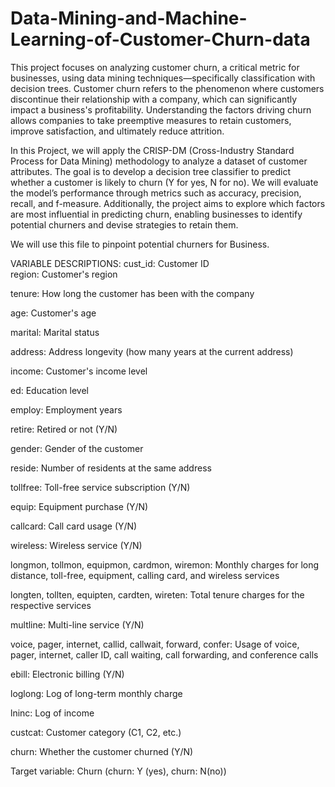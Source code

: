 # Data-Mining-and-Machine-Learning-of-Customer-Churn-data
This project focuses on analyzing customer churn, a critical metric for businesses, using data mining techniques—specifically classification with decision trees. Customer churn refers to the phenomenon where customers discontinue their relationship with a company, which can significantly impact a business's profitability. Understanding the factors driving churn allows companies to take preemptive measures to retain customers, improve satisfaction, and ultimately reduce attrition.

In this Project, we will apply the CRISP-DM (Cross-Industry Standard Process for Data Mining) methodology to analyze a dataset of customer attributes. The goal is to develop a decision tree classifier to predict whether a customer is likely to churn (Y for yes, N for no). We will evaluate the model’s performance through metrics such as accuracy, precision, recall, and f-measure. Additionally, the project aims to explore which factors are most influential in predicting churn, enabling businesses to identify potential churners and devise strategies to retain them.

We will use this file to pinpoint potential churners for Business.

VARIABLE DESCRIPTIONS:
cust_id: Customer ID
<br>
region: Customer's region

tenure: How long the customer has been with the company

age: Customer's age

marital: Marital status

address: Address longevity (how many years at the current address)

income: Customer's income level

ed: Education level

employ: Employment years

retire: Retired or not (Y/N)

gender: Gender of the customer

reside: Number of residents at the same address

tollfree: Toll-free service subscription (Y/N)

equip: Equipment purchase (Y/N)

callcard: Call card usage (Y/N)

wireless: Wireless service (Y/N)

longmon, tollmon, equipmon, cardmon, wiremon: Monthly charges for long distance, toll-free, equipment, calling card, and wireless services

longten, tollten, equipten, cardten, wireten: Total tenure charges for the respective services

multline: Multi-line service (Y/N)

voice, pager, internet, callid, callwait, forward, confer: Usage of voice, pager, internet, caller ID, call waiting, call forwarding, and conference calls

ebill: Electronic billing (Y/N)

loglong: Log of long-term monthly charge

lninc: Log of income

custcat: Customer category (C1, C2, etc.)

churn: Whether the customer churned (Y/N)


Target variable: Churn (churn: Y (yes), churn: N(no))
